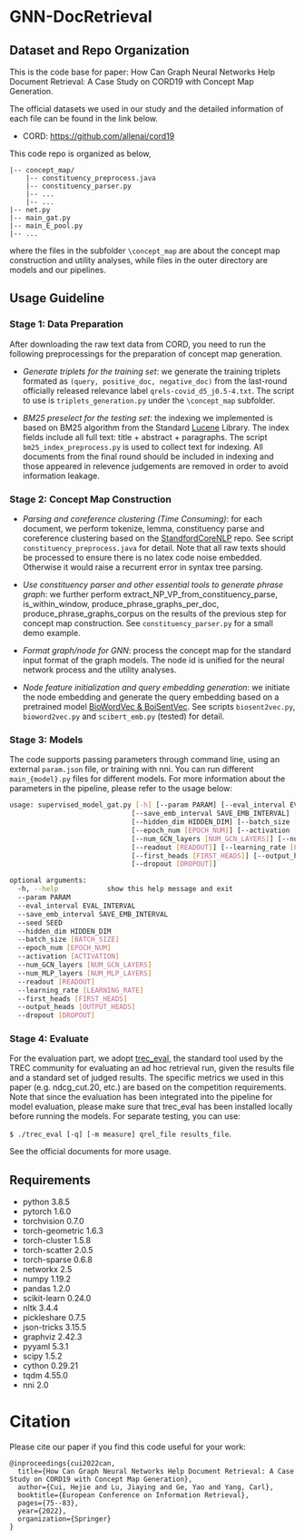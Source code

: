 # GNN-DocRetrieval

## Dataset and Repo Organization

This is the code base for paper: How Can Graph Neural Networks Help Document Retrieval: A Case Study on CORD19 with Concept Map Generation.

The official datasets we used in our study and the detailed information of each file can be found in the link below.
- CORD: <https://github.com/allenai/cord19>

This code repo is organized as below, 
```
|-- concept_map/
    |-- constituency_preprocess.java
    |-- constituency_parser.py
    |-- ...
    |-- ...
|-- net.py
|-- main_gat.py
|-- main_E_pool.py
|-- ...
```
where the files in the subfolder `\concept_map` are about the concept map construction and utility analyses, while files in the outer directory are models and our pipelines. 


## Usage Guideline

### Stage 1: Data Preparation
After downloading the raw text data from CORD, you need to run the following preprocessings for the preparation of concept map generation. 
- *Generate triplets for the training set*: we generate the training triplets formated as `(query, positive_doc, negative_doc)` from the last-round officially released relevance label `qrels-covid_d5_j0.5-4.txt`. The script to use is `triplets_generation.py` under the `\concept_map` subfolder. 

- *BM25 preselect for the testing set*: the indexing we implemented is based on BM25 algorithm from the Standard [Lucene](https://lucene.apache.org/core/) Library. The index fields include all full text: title + abstract + paragraphs. The script `bm25_index_preprocess.py` is used to collect text for indexing. All documents from the final round should be included in indexing and those appeared in relevence judgements are removed in order to avoid information leakage. 

### Stage 2: Concept Map Construction
- *Parsing and coreference clustering (Time Consuming)*: for each document, we perform tokenize, lemma, constituency parse and coreference clustering based on the [StandfordCoreNLP](https://stanfordnlp.github.io/CoreNLP/) repo. See script `constituency_preprocess.java` for detail. Note that all raw texts should be processed to ensure there is no latex code noise embedded. Otherwise it would raise a recurrent error in syntax tree parsing.  
  
- *Use constituency parser and other essential tools to generate phrase graph*: we further perform extract_NP_VP_from_constituency_parse, is_within_window, produce_phrase_graphs_per_doc, produce_phrase_graphs_corpus on the results of the previous step for concept map construction. See `constituency_parser.py` for a small demo example. 

- *Format graph/node for GNN*: process the concept map for the standard input format of the graph models. The node id is unified for the neural network process and the utility analyses.

- *Node feature initialization and query embedding generation*: we initiate the node embedding and generate the query embedding based on a pretrained model [BioWordVec & BoiSentVec](https://github.com/ncbi-nlp/BioSentVec). See scripts `biosent2vec.py`, `bioword2vec.py` and `scibert_emb.py` (tested) for detail. 
  
### Stage 3: Models
The code supports passing parameters through command line, using an external `param.json` file, or training with nni. You can run different `main_{model}.py` files for different models. For more information about the parameters in the pipeline, please refer to the usage below:

```bash
usage: supervised_model_gat.py [-h] [--param PARAM] [--eval_interval EVAL_INTERVAL] 
                              [--save_emb_interval SAVE_EMB_INTERVAL] [--seed SEED] 
                              [--hidden_dim HIDDEN_DIM] [--batch_size [BATCH_SIZE]]
                              [--epoch_num [EPOCH_NUM]] [--activation [ACTIVATION]] 
                              [--num_GCN_layers [NUM_GCN_LAYERS]] [--num_MLP_layers [NUM_MLP_LAYERS]] 
                              [--readout [READOUT]] [--learning_rate [LEARNING_RATE]] 
                              [--first_heads [FIRST_HEADS]] [--output_heads [OUTPUT_HEADS]] 
                              [--dropout [DROPOUT]]

optional arguments:
  -h, --help            show this help message and exit
  --param PARAM
  --eval_interval EVAL_INTERVAL
  --save_emb_interval SAVE_EMB_INTERVAL
  --seed SEED
  --hidden_dim HIDDEN_DIM
  --batch_size [BATCH_SIZE]
  --epoch_num [EPOCH_NUM]
  --activation [ACTIVATION]
  --num_GCN_layers [NUM_GCN_LAYERS]
  --num_MLP_layers [NUM_MLP_LAYERS]
  --readout [READOUT]
  --learning_rate [LEARNING_RATE]
  --first_heads [FIRST_HEADS]
  --output_heads [OUTPUT_HEADS]
  --dropout [DROPOUT]
```

### Stage 4: Evaluate
For the evaluation part, we adopt [trec_eval](https://github.com/usnistgov/trec_eval), the standard tool used by the TREC community for
evaluating an ad hoc retrieval run, given the results file and a standard set of judged results. The specific metrics we used in this paper (e.g. ndcg_cut.20, etc.) are based on the competition requirements. Note that since the evaluation has been integrated into the pipeline for model evaluation, please make sure that trec_eval has been installed locally before running the models. For separate testing, you can use:

`$ ./trec_eval [-q] [-m measure] qrel_file results_file`. 

See the official documents for more usage. 


## Requirements

- python 3.8.5
- pytorch 1.6.0
- torchvision 0.7.0
- torch-geometric 1.6.3
- torch-cluster 1.5.8
- torch-scatter 2.0.5
- torch-sparse 0.6.8
- networkx 2.5
- numpy 1.19.2
- pandas 1.2.0
- scikit-learn 0.24.0
- nltk 3.4.4
- pickleshare 0.7.5
- json-tricks 3.15.5
- graphviz 2.42.3
- pyyaml 5.3.1
- scipy 1.5.2
- cython 0.29.21
- tqdm 4.55.0
- nni 2.0


# Citation

Please cite our paper if you find this code useful for your work:

```
@inproceedings{cui2022can,
  title={How Can Graph Neural Networks Help Document Retrieval: A Case Study on CORD19 with Concept Map Generation},
  author={Cui, Hejie and Lu, Jiaying and Ge, Yao and Yang, Carl},
  booktitle={European Conference on Information Retrieval},
  pages={75--83},
  year={2022},
  organization={Springer}
}
```

